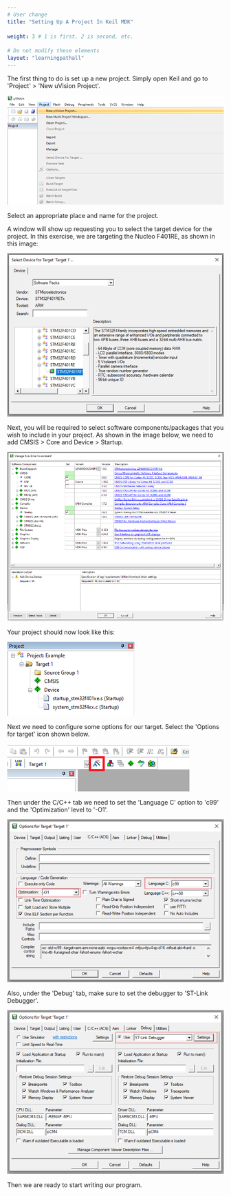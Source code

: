 ```yaml
---
# User change
title: "Setting Up A Project In Keil MDK" 

weight: 3 # 1 is first, 2 is second, etc.

# Do not modify these elements
layout: "learningpathall"
---
```


The first thing to do is set up a new project. Simply open Keil and go to 'Project' > 'New uVision Project'.

![New Project](Images/NewKeilProject.png)

Select an appropriate place and name for the project.

A window will show up requesting you to select the target device for the project. In this exercise, we are targeting the Nucleo F401RE, as shown in this image:

![TargetBoard](Images/SelectDevice2.png)

Next, you will be required to select software components/packages that you wish to include in your project. As shown in the image below, we need to add CMSIS > Core and Device > Startup.

![SoftwareComponents](Images/SoftwareComponents.png)

Your project should now look like this:

![ProjectExplorer](Images/ProjectExplorer.png)

Next we need to configure some options for our target. Select the 'Options for target' icon shown below.

![TargetOptions](Images/TargetOptions.png)

Then under the C/C++ tab we need to set the 'Language C' option to 'c99' and the 'Optimization' level to '-O1'.

![TargetOptions](Images/TargetOptions2.png)

Also, under the 'Debug' tab, make sure to set the debugger to 'ST-Link Debugger'.

![TargetOptions](Images/TargetOptions3.png)

Then we are ready to start writing our program.